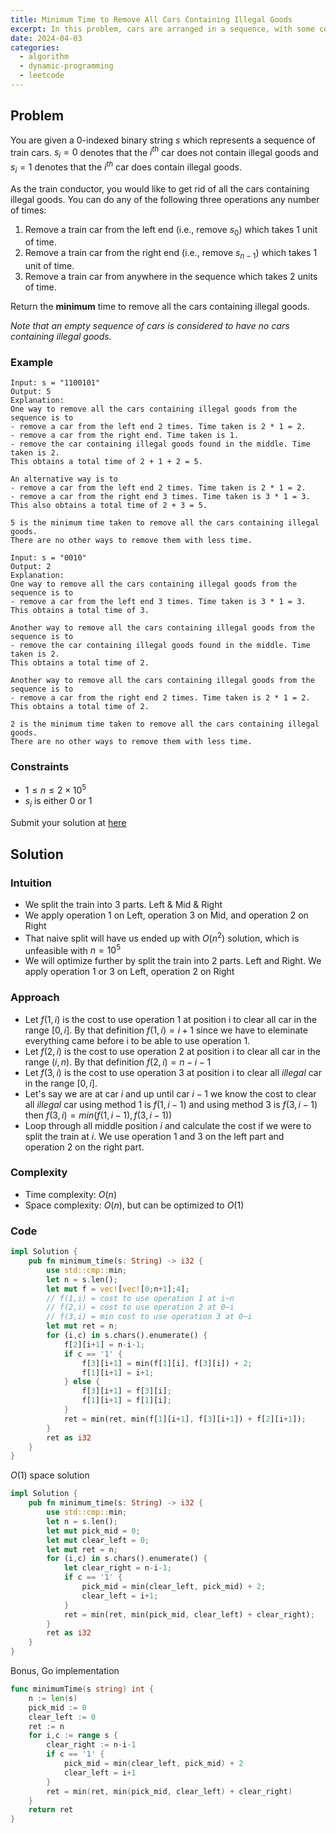 ```yaml
---
title: Minimum Time to Remove All Cars Containing Illegal Goods
excerpt: In this problem, cars are arranged in a sequence, with some containing legal goods and others containing illegal goods. The goal is to find the minimum time required to remove all cars containing illegal goods
date: 2024-04-03
categories:
  - algorithm
  - dynamic-programming
  - leetcode
---
```


## Problem

You are given a 0-indexed binary string $s$ which represents a sequence of train cars. $s_i = 0$ denotes that the $i^{th}$ car does not contain illegal goods and $s_i = 1$ denotes that the $i^{th}$ car does contain illegal goods.

As the train conductor, you would like to get rid of all the cars containing illegal goods. You can do any of the following three operations any number of times:

1. Remove a train car from the left end (i.e., remove $s_0$) which takes $1$ unit of time.
2. Remove a train car from the right end (i.e., remove $s_{n-1}$) which takes $1$ unit of time.
3. Remove a train car from anywhere in the sequence which takes $2$ units of time.

Return the **minimum** time to remove all the cars containing illegal goods.

_Note that an empty sequence of cars is considered to have no cars containing illegal goods._

### Example

```
Input: s = "1100101"
Output: 5
Explanation:
One way to remove all the cars containing illegal goods from the sequence is to
- remove a car from the left end 2 times. Time taken is 2 * 1 = 2.
- remove a car from the right end. Time taken is 1.
- remove the car containing illegal goods found in the middle. Time taken is 2.
This obtains a total time of 2 + 1 + 2 = 5.

An alternative way is to
- remove a car from the left end 2 times. Time taken is 2 * 1 = 2.
- remove a car from the right end 3 times. Time taken is 3 * 1 = 3.
This also obtains a total time of 2 + 3 = 5.

5 is the minimum time taken to remove all the cars containing illegal goods.
There are no other ways to remove them with less time.
```

```
Input: s = "0010"
Output: 2
Explanation:
One way to remove all the cars containing illegal goods from the sequence is to
- remove a car from the left end 3 times. Time taken is 3 * 1 = 3.
This obtains a total time of 3.

Another way to remove all the cars containing illegal goods from the sequence is to
- remove the car containing illegal goods found in the middle. Time taken is 2.
This obtains a total time of 2.

Another way to remove all the cars containing illegal goods from the sequence is to
- remove a car from the right end 2 times. Time taken is 2 * 1 = 2.
This obtains a total time of 2.

2 is the minimum time taken to remove all the cars containing illegal goods.
There are no other ways to remove them with less time.
```

### Constraints

- $1 \leq n \leq 2 \times 10^5$
- $s_i$ is either $0$ or $1$

Submit your solution at [here](https://leetcode.com/problems/minimum-time-to-remove-all-cars-containing-illegal-goods/)

## Solution

### Intuition

- We split the train into 3 parts. Left & Mid & Right
- We apply operation 1 on Left, operation 3 on Mid, and operation 2 on Right
- That naive split will have us ended up with $O(n^2)$ solution, which is unfeasible with $n = 10^5$
- We will optimize further by split the train into 2 parts. Left and Right. We apply operation 1 or 3 on Left, operation 2 on Right

### Approach

- Let $f(1,i)$ is the cost to use operation 1 at position i to clear all car in the range $[0,i]$. By that definition $f(1,i) = i+1$ since we have to eleminate everything came before i to be able to use operation 1.
- Let $f(2,i)$ is the cost to use operation 2 at position i to clear all car in the range $(i, n)$. By that definition $f(2,i) = n-i-1$
- Let $f(3,i)$ is the cost to use operation 3 at position i to clear all _illegal_ car in the range $[0,i]$.
- Let's say we are at car $i$ and up until car $i-1$ we know the cost to clear all _illegal_ car using method 1 is $f(1,i-1)$ and using method 3 is $f(3, i-1)$ then $f(3,i) = min(f(1,i-1), f(3,i-1))$
- Loop through all middle position $i$ and calculate the cost if we were to split the train at $i$. We use operation 1 and 3 on the left part and operation 2 on the right part.

### Complexity

- Time complexity: $O(n)$
- Space complexity: $O(n)$, but can be optimized to $O(1)$

### Code

```rust
impl Solution {
    pub fn minimum_time(s: String) -> i32 {
        use std::cmp::min;
        let n = s.len();
        let mut f = vec![vec![0;n+1];4];
        // f(1,i) = cost to use operation 1 at i~n
        // f(2,i) = cost to use operation 2 at 0~i
        // f(3,i) = min cost to use operation 3 at 0~i
        let mut ret = n;
        for (i,c) in s.chars().enumerate() {
            f[2][i+1] = n-i-1;
            if c == '1' {
                f[3][i+1] = min(f[1][i], f[3][i]) + 2;
                f[1][i+1] = i+1;
            } else {
                f[3][i+1] = f[3][i];
                f[1][i+1] = f[1][i];
            }
            ret = min(ret, min(f[1][i+1], f[3][i+1]) + f[2][i+1]);
        }
        ret as i32
    }
}
```

$O(1)$ space solution

```rust
impl Solution {
    pub fn minimum_time(s: String) -> i32 {
        use std::cmp::min;
        let n = s.len();
        let mut pick_mid = 0;
        let mut clear_left = 0;
        let mut ret = n;
        for (i,c) in s.chars().enumerate() {
            let clear_right = n-i-1;
            if c == '1' {
                pick_mid = min(clear_left, pick_mid) + 2;
                clear_left = i+1;
            }
            ret = min(ret, min(pick_mid, clear_left) + clear_right);
        }
        ret as i32
    }
}
```

Bonus, Go implementation

```go
func minimumTime(s string) int {
    n := len(s)
    pick_mid := 0
    clear_left := 0
    ret := n
    for i,c := range s {
        clear_right := n-i-1
        if c == '1' {
            pick_mid = min(clear_left, pick_mid) + 2
            clear_left = i+1
        }
        ret = min(ret, min(pick_mid, clear_left) + clear_right)
    }
    return ret
}
```
